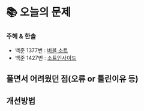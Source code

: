  # 📚 오늘의 문제

### 주혜 & 한솔
- 백준 1377번 : [버블 소트](https://www.acmicpc.net/problem/1377)
- 백준 1427번 : [소트인사이드](https://www.acmicpc.net/problem/1427)

## 풀면서 어려웠던 점(오류 or 틀린이유 등)

## 개선방법


